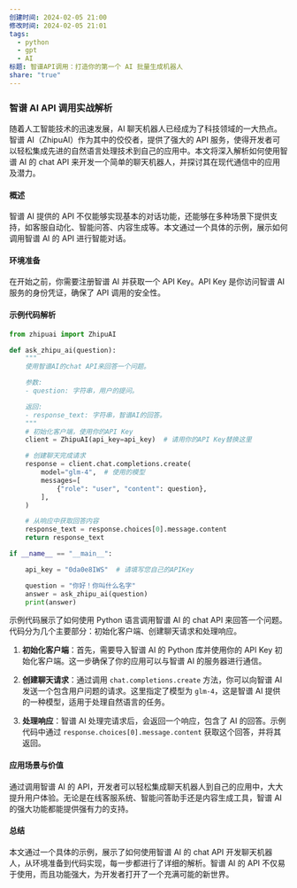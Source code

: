 ```yaml
---
创建时间: 2024-02-05 21:00
修改时间: 2024-02-05 21:01
tags:
  - python
  - gpt
  - AI
标题: 智谱API调用：打造你的第一个 AI 批量生成机器人
share: "true"
---
```


### 智谱 AI API 调用实战解析

随着人工智能技术的迅速发展，AI 聊天机器人已经成为了科技领域的一大热点。智谱 AI（ZhipuAI）作为其中的佼佼者，提供了强大的 API 服务，使得开发者可以轻松集成先进的自然语言处理技术到自己的应用中。本文将深入解析如何使用智谱 AI 的 chat API 来开发一个简单的聊天机器人，并探讨其在现代通信中的应用及潜力。

#### 概述

智谱 AI 提供的 API 不仅能够实现基本的对话功能，还能够在多种场景下提供支持，如客服自动化、智能问答、内容生成等。本文通过一个具体的示例，展示如何调用智谱 AI 的 API 进行智能对话。

#### 环境准备

在开始之前，你需要注册智谱 AI 并获取一个 API Key。API Key 是你访问智谱 AI 服务的身份凭证，确保了 API 调用的安全性。

#### 示例代码解析

```python
from zhipuai import ZhipuAI

def ask_zhipu_ai(question):
    """
    使用智谱AI的chat API来回答一个问题。

    参数:
    - question: 字符串，用户的提问。

    返回:
    - response_text: 字符串，智谱AI的回答。
    """
    # 初始化客户端，使用你的API Key
    client = ZhipuAI(api_key=api_key)  # 请用你的API Key替换这里

    # 创建聊天完成请求
    response = client.chat.completions.create(
        model="glm-4",  # 使用的模型
        messages=[
            {"role": "user", "content": question},
        ],
    )

    # 从响应中获取回答内容
    response_text = response.choices[0].message.content
    return response_text

if __name__ == "__main__":

    api_key = "0da0e8IWS"  # 请填写您自己的APIKey

    question = "你好！你叫什么名字"
    answer = ask_zhipu_ai(question)
    print(answer)


```

示例代码展示了如何使用 Python 语言调用智谱 AI 的 chat API 来回答一个问题。代码分为几个主要部分：初始化客户端、创建聊天请求和处理响应。

1. **初始化客户端**：首先，需要导入智谱 AI 的 Python 库并使用你的 API Key 初始化客户端。这一步确保了你的应用可以与智谱 AI 的服务器进行通信。

2. **创建聊天请求**：通过调用 `chat.completions.create` 方法，你可以向智谱 AI 发送一个包含用户问题的请求。这里指定了模型为 `glm-4`，这是智谱 AI 提供的一种模型，适用于处理自然语言的任务。

3. **处理响应**：智谱 AI 处理完请求后，会返回一个响应，包含了 AI 的回答。示例代码中通过 `response.choices[0].message.content` 获取这个回答，并将其返回。

#### 应用场景与价值

通过调用智谱 AI 的 API，开发者可以轻松集成聊天机器人到自己的应用中，大大提升用户体验。无论是在线客服系统、智能问答助手还是内容生成工具，智谱 AI 的强大功能都能提供强有力的支持。

#### 总结

本文通过一个具体的示例，展示了如何使用智谱 AI 的 chat API 开发聊天机器人，从环境准备到代码实现，每一步都进行了详细的解析。智谱 AI 的 API 不仅易于使用，而且功能强大，为开发者打开了一个充满可能的新世界。
